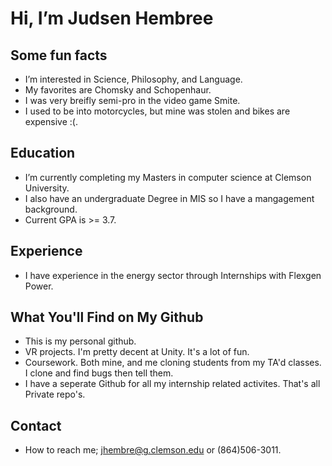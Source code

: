 # Hi, I’m Judsen Hembree
## Some fun facts
- I’m interested in Science, Philosophy, and Language.
- My favorites are Chomsky and Schopenhaur.
- I was very breifly semi-pro in the video game Smite.
- I used to be into motorcycles, but mine was stolen and bikes are expensive :(. 
## Education
- I’m currently completing my Masters in computer science at Clemson University.
- I also have an undergraduate Degree in MIS so I have a mangagement background. 
- Current GPA is >= 3.7. 
## Experience
- I have experience in the energy sector through Internships with Flexgen Power. 
## What You'll Find on My Github
- This is my personal github. 
- VR projects. I'm pretty decent at Unity. It's a lot of fun.
- Coursework. Both mine, and me cloning students from my TA'd classes. I clone and find bugs then tell them.  
- I have a seperate Github for all my internship related activites. That's all Private repo's. 
## Contact
- How to reach me; jhembre@g.clemson.edu or (864)506-3011.
